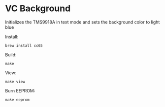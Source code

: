 VC Background
=============

Initializes the TMS9918A in text mode and sets the background color to light blue

Install:

    brew install cc65

Build:

    make

View:

    make view

Burn EEPROM:

    make eeprom
